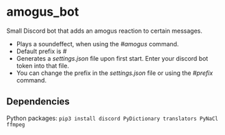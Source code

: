 # amogus_bot
Small Discord bot that adds an amogus reaction to certain messages.
- Plays a soundeffect, when using the _#amogus_ command.
- Default prefix is #
- Generates a _settings.json_ file upon first start. Enter your discord bot token into that file.
- You can change the prefix in the _settings.json_ file or using the _#prefix <arg>_ command.

## Dependencies
Python packages: ``pip3 install discord PyDictionary translators PyNaCl ffmpeg``
